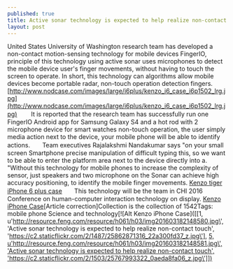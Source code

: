 ```yaml
---
published: true
title: Active sonar technology is expected to help realize non-contact touch
layout: post
---
```

United States University of Washington research team has developed a non-contact motion-sensing technology for mobile devices FingerIO, principle of this technology using active sonar uses microphones to detect the mobile device user\'s finger movements, without having to touch the screen to operate. In short, this technology can algorithms allow mobile devices become portable radar, non-touch operation detection fingers. [http://www.nodcase.com/images/large/i6plus/kenzo_i6_case_i6p1502_lrg.jpg](http://www.nodcase.com/images/large/i6plus/kenzo_i6_case_i6p1502_lrg.jpg) 　　It is reported that the research team has successfully run one FingerIO Android app for Samsung Galaxy S4 and a hot rod with 2 microphone device for smart watches non-touch operation, the user simply media action next to the device, your mobile phone will be able to identify actions.　　Team executives Rajalakshmi Nandakumar says \"on your small screen Smartphone precise manipulation of difficult typing this, so we want to be able to enter the platform area next to the device directly into a. \"Without this technology for mobile phones to increase the complexity of sensor, just speakers and two microphone on the Sonar can achieve high accuracy positioning, to identify the mobile finger movements. [Kenzo tiger iPhone 6 plus case](http://www.childrensalon.com/kenzo-boys-grey-marl-logo-tracksuit-trousers-128231.html)　　This technology will be the team in CHI 2016 Conference on human-computer interaction technology on display. [Kenzo iPhone Case](http://www.nodcase.com/kenzo-tiger-iphone-6-plus-case-purple-p-4580.html)[Article correction]Collection is the collection of 1542Tags: mobile phone Science and technology[![Alt Kenzo iPhone Case]([[1, u\'http://resource.feng.com/resource/h061/h03/img201603182148580.jpg\', \'Active sonar technology is expected to help realize non-contact touch\', \'https://c2.staticflickr.com/2/1487/25862871316_22a300fd37_z.jpg\'], [5, u\'http://resource.feng.com/resource/h061/h03/img201603182148581.jpg\', \'Active sonar technology is expected to help realize non-contact touch\', \'https://c2.staticflickr.com/2/1503/25767993322_0aeda8fa06_z.jpg\']])](http://www.nodcase.com/kenzo-tiger-iphone-6-plus-case-purple-p-4580.html)